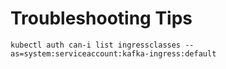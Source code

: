 # Troubleshooting Tips


```
kubectl auth can-i list ingressclasses --as=system:serviceaccount:kafka-ingress:default
```
